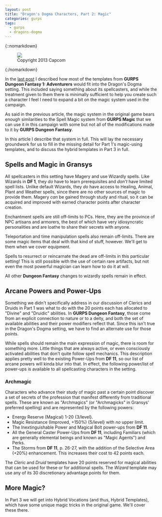 ```yaml
---
layout: post
title: "Dragon's Dogma Characters, Part 2: Magic"
categories: gurps
tags:
  - gurps
  - dragons-dogma
---
```


{::nomarkdown}
<figure>
  <img src="{{ "/assets/top_main_chara.jpg" | absolute_url }}"/>
  <figcaption>Copyright 2013 Capcom</figcaption>
</figure>
{:/nomarkdown}

In the [last post][1] I described how most of the templates from **GURPS Dungeon
Fantasy 1: Adventurers** would fit into the Dragon's Dogma setting. This
included saying something about its spellcasters, and while the treatment given
to them there is minimally sufficient to help you create such a character I feel
I need to expand a bit on the magic system used in the campaign.

As said in the previous article, the magic system in the original game bears
enough similarities to the Spell Magic system from **GURPS Magic** that we can
use it in this campaign with some but not all of the modifications made to it by
**GURPS Dungeon Fantasy**.

In this article I describe that system in full. This will lay the necessary
groundwork for us to fill in the missing detail for Part 1's magic-using
templates, and to discuss the hybrid templates in Part 3 in full.

## Spells and Magic in Gransys

All spellcasters in this setting have Magery and use Wizardly spells. Like
Wizards in **DF 1**, they _do_ have to learn prerequisites and _don't_ have
limited spell lists. Unlike default Wizards, they _do_ have access to Healing,
Animal, Plant and Weather spells, since there are no other sources of magic to
provide them. Magery _can_ be gained through study and ritual, so it can be
acquired and improved with earned character points after character creation.

Enchantment spells are still off-limits to PCs. Here, they are the province of
NPC artisans and armorers, the best of which have very idiosyncratic
personalities and are loathe to share their secrets with anyone.

Teleportation and time manipulation spells also remain off-limits. There are
some magic items that deal with that kind of stuff, however. We'll get to them
when we cover equipment.

Spells to resurrect or reincarnate the dead are off-limits in this particular
setting! This is still possible with the use of certain rare artifacts, but not
even the most powerful magician can learn how to do it at will.

All other **Dungeon Fantasy** changes to wizardly spells remain in effect.

## Arcane Powers and Power-Ups

Something we didn't specifically address in our discussion of Clerics and Druids
in Part 1 was what to do with the 20 points each has allocated to "Divine" and
"Druidic" abilities. In **GURPS Dungeon Fantasy**, those come from an explicit
connection to nature or to a deity, and both the set of available abilities and
their power modifiers reflect that. Since this isn't true in the Dragon's Dogma
setting, we have to find an alternate use for those points.

While spells should remain the main expression of magic, there is room for
something more. Little things that are always active, or even consciously
activated abilities that don't quite follow spell mechanics. This description
applies pretty well to the existing Power-Ups from **DF 11**, so our list of
arcane powers will kinda blur into that. In effect, the following power/list of
power-ups is available to all spellcasting characters in the setting.

### Archmagic

Characters who advance their study of magic past a certain point discover a set
of secrets of the profession that manifest differently from traditional
spells. These are known as "Archmagics" (or "Archmagicks" in Gransys' preferred
spelling) and are represented by the following powers:

- Energy Reserve (Magical) 1-20 {3/level}.
- Magic Resistance (Improved, +150%) {5/level} with _no_ upper limit.
- The Inextinguishable Power and Magical Bolt power-ups from **DF 11**.
- All the General Caster Power-Ups from **DF 11**, including Familiars (which
  are generally elemental beings and known as "Magic Agents") and Perks.
- The Storms from **DF 11**, p. 26-27, with the addition of the Selective
  Area (+20%) enhancement. This increases their cost to 42 points each.

The _Cleric_ and _Druid_ templates have 20 points reserved for magical abilities
that can be used for these or for additional spells. The _Wizard_ template may
use any of its 30 discretionary advantage points for them.

## More Magic?

In Part 3 we will get into Hybrid Vocations (and thus, Hybrid Templates), which
have some unique magic tricks in the original game. We'll cover these there.

[1]: https://bira.github.io/octopus-carnival/gurps/2016/10/13/characters.html

